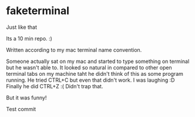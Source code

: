 faketerminal
============

Just like that

Its a 10 min repo. :)

Written according to my mac terminal name convention.

Someone actually sat on my mac and started to type something on terminal but he wasn't able to. It looked so natural in compared to other open terminal tabs on my machine taht he didn't think of this as some program running. He tried CTRL+C but even that didn't work. I was laughing :D Finally he did CTRL+Z :( Didn't trap that.

But it was funny!

Test commit 
